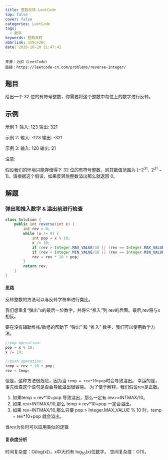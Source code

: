 ```yaml
---
title: 整数反转-LeetCode
top: false
cover: false
categories: LeetCode
tags:
  - 数学
keywords: 整数反转
abbrlink: a19ce20c
date: 2020-10-20 11:47:41
---
```


    来源：力扣（LeetCode）
    链接：https://leetcode-cn.com/problems/reverse-integer/

## 题目
给出一个 32 位的有符号整数，你需要将这个整数中每位上的数字进行反转。

## 示例
示例 1:
输入: 123
输出: 321

示例 2:
输入: -123
输出: -321

示例 3:
输入: 120
输出: 21

注意:

假设我们的环境只能存储得下 32 位的有符号整数，则其数值范围为 [−2<sup>31</sup>,  2<sup>31</sup> − 1]。请根据这个假设，如果反转后整数溢出那么就返回 0。


## 解题

### 弹出和推入数字 & 溢出前进行检查
```java
class Solution {
    public int reverse(int x) {
        int rev = 0;
        while (x != 0) {
            int pop = x % 10;
            x /= 10;
            if (rev > Integer.MAX_VALUE/10 || (rev == Integer.MAX_VALUE / 10 && pop > Integer.MAX_VALUE % 10)) return 0;
            if (rev < Integer.MIN_VALUE/10 || (rev == Integer.MIN_VALUE / 10 && pop < Integer.MIN_VALUE % 10)) return 0;
            rev = rev * 10 + pop;
        }
        return rev;
    }
}
```
#### 思路
反转整数的方法可以与反转字符串进行类比。

我们想重复“弹出”x的最后一位数字，并将它“推入”到 rev的后面。最后,rev将与x相反。

要在没有辅助堆栈/数组的帮助下 “弹出” 和 “推入” 数字，我们可以使用数学方法。

```java
//pop operation:
pop = x % 10;
x /= 10;

//push operation:
temp = rev * 10 + pop;
rev = temp;
```
但是，这种方法很危险，因为当 `temp = rev*10+pop`时会导致溢出。
幸运的是，事先检查这个语句是否会导致溢出很容易。
为了便于解释，我们假设rev是正数。
1. 如果temp = rev*10+pop 导致溢出，那么一定有 rev>=INTMAX/10。 
2. 如果 rev>INTMAX/10,那么 temp = rev*10+pop 一定会溢出。
3. 如果 rev=INTMAX/10,那么只要 pop > Integer.MAX_VALUE % 10 时，temp = rev*10+pop 就会溢出。

当rev为负时可以应用类似的逻辑

#### 复杂度分析
     
时间复杂度：O(log(x))，x中大约有 log<sub>10</sub>(x)位数字。
空间复杂度：O(1)。
